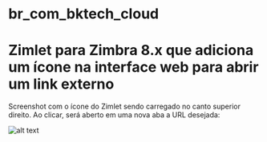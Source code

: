 # br_com_bktech_cloud

# Zimlet para Zimbra 8.x que adiciona um ícone na interface web para abrir um link externo

Screenshot com o ícone do Zimlet sendo carregado no canto superior direito. Ao clicar, será aberto em uma nova aba a URL desejada:

![alt text](https://github.com/BktechBrazil/zimbra-util/raw/master/zimlet_example2.jpg)
